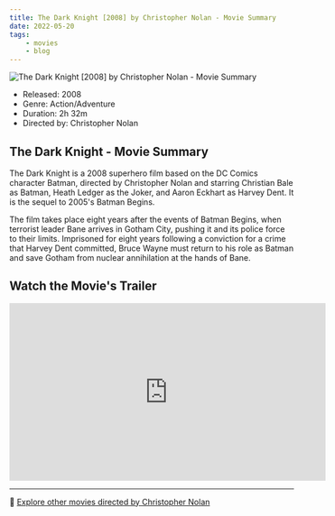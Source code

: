 ```yaml
---
title: The Dark Knight [2008] by Christopher Nolan - Movie Summary
date: 2022-05-20
tags:
    - movies
    - blog
---
```


![The Dark Knight [2008] by Christopher Nolan - Movie Summary](/images/movie-the-dark-knight.jpg)

- Released: 2008
- Genre: Action/Adventure
- Duration: 2h 32m
- Directed by: Christopher Nolan

## The Dark Knight - Movie Summary

The Dark Knight is a 2008 superhero film based on the DC Comics character Batman, directed by Christopher Nolan and starring Christian Bale as Batman, Heath Ledger as the Joker, and Aaron Eckhart as Harvey Dent. It is the sequel to 2005's Batman Begins.

The film takes place eight years after the events of Batman Begins, when terrorist leader Bane arrives in Gotham City, pushing it and its police force to their limits. Imprisoned for eight years following a conviction for a crime that Harvey Dent committed, Bruce Wayne must return to his role as Batman and save Gotham from nuclear annihilation at the hands of Bane.

## Watch the Movie's Trailer

<iframe width="560" height="315" src="https://www.youtube-nocookie.com/embed/EXeTwQWrcwY" title="YouTube video player" frameborder="0" allow="accelerometer; autoplay; clipboard-write; encrypted-media; gyroscope; picture-in-picture" allowfullscreen></iframe>

---

🍿 [Explore other movies directed by Christopher Nolan](/)
